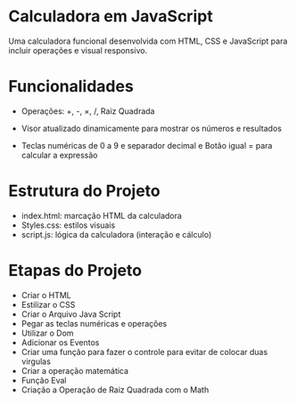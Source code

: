 

# Calculadora em JavaScript


Uma calculadora funcional desenvolvida com HTML, CSS e JavaScript  para incluir operações e visual responsivo.


# Funcionalidades

- Operações: +, -, ×, /, Raiz Quadrada

- Visor atualizado dinamicamente para mostrar os números e resultados

- Teclas numéricas de 0 a 9 e separador decimal e Botão igual = para calcular a expressão


# Estrutura do Projeto

- index.html: marcação HTML da calculadora
- Styles.css: estilos visuais
- script.js: lógica da calculadora (interação e cálculo)


# Etapas do Projeto

- Criar o HTML
- Estilizar o CSS
- Criar o Arquivo Java Script
- Pegar as teclas numéricas e operações
- Utilizar o Dom
- Adicionar os Eventos
- Criar uma função para fazer o controle para evitar de colocar duas virgulas
- Criar a operação matemática
- Função Eval
- Criação a Operação de Raiz Quadrada com o Math





